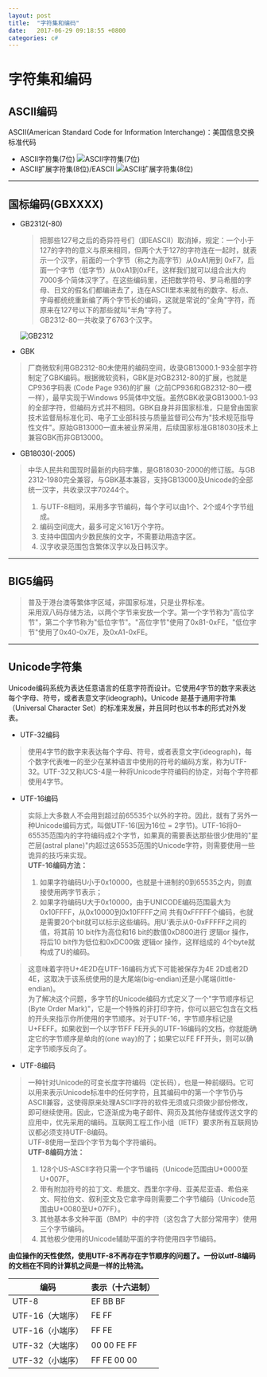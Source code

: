 ```yaml
---
layout: post
title:  "字符集和编码"
date:   2017-06-29 09:18:55 +0800
categories: c#
---
```

字符集和编码
==============
## ASCII编码
ASCII(American Standard Code for Information Interchange)：美国信息交换标准代码
* ASCII字符集(7位)
![ASCII字符集(7位)](http://images.cnblogs.com/cnblogs_com/skynet/201105/2011050311372042.png)
* ASCII扩展字符集(8位)/EASCII
![ASCII扩展字符集(8位)](http://images.cnblogs.com/cnblogs_com/skynet/201105/201105031137219627.png)
---------------------
## 国标编码(GBXXXX)
* GB2312(-80)
  > 把那些127号之后的奇异符号们（即EASCII）取消掉，规定：一个小于127的字符的意义与原来相同，但两个大于127的字符连在一起时，就表示一个汉字，前面的一个字节（称之为高字节）从0xA1用到 0xF7，后面一个字节（低字节）从0xA1到0xFE，这样我们就可以组合出大约7000多个简体汉字了。在这些编码里，还把数学符号、罗马希腊的字母、日文的假名们都编进去了，连在ASCII里本来就有的数字、标点、字母都统统重新编了两个字节长的编码，这就是常说的"全角"字符，而原来在127号以下的那些就叫"半角"字符了。</br>
  GB2312-80一共收录了6763个汉字。

  ![GB2312](http://images.cnblogs.com/cnblogs_com/skynet/201105/201105031137227086.png)
* GBK
> 厂商微软利用GB2312-80未使用的编码空间，收录GB13000.1-93全部字符制定了GBK编码。根据微软资料，GBK是对GB2312-80的扩展，也就是CP936字码表 (Code Page 936)的扩展（之前CP936和GB2312-80一模一样），最早实现于Windows 95简体中文版。虽然GBK收录GB13000.1-93的全部字符，但编码方式并不相同。GBK自身并非国家标准，只是曾由国家技术监督局标准化司、电子工业部科技与质量监督司公布为"技术规范指导性文件"。原始GB13000一直未被业界采用，后续国家标准GB18030技术上兼容GBK而非GB13000。

* GB18030(-2005)
> 中华人民共和国现时最新的内码字集，是GB18030-2000的修订版。与GB 2312-1980完全兼容，与GBK基本兼容，支持GB13000及Unicode的全部统一汉字，共收录汉字70244个。</br>
>1. 与UTF-8相同，采用多字节编码，每个字可以由1个、2个或4个字节组成。
>2. 编码空间庞大，最多可定义161万个字符。
>3. 支持中国国内少数民族的文字，不需要动用造字区。
>4. 汉字收录范围包含繁体汉字以及日韩汉字。  

------------------------------------
## BIG5编码
> 普及于港台澳等繁体字区域，非国家标准，只是业界标准。</br>
采用双八码存储方法，以两个字节来安放一个字。第一个字节称为"高位字节"，第二个字节称为"低位字节"。"高位字节"使用了0x81-0xFE，"低位字节"使用了0x40-0x7E，及0xA1-0xFE。

-------------------------------------
## Unicode字符集
Unicode编码系统为表达任意语言的任意字符而设计。它使用4字节的数字来表达每个字母、符号，或者表意文字(ideograph)。Unicode 是基于通用字符集（Universal Character Set）的标准来发展，并且同时也以书本的形式对外发表。

* UTF-32编码
>使用4字节的数字来表达每个字母、符号，或者表意文字(ideograph)，每个数字代表唯一的至少在某种语言中使用的符号的编码方案，称为UTF-32。UTF-32又称UCS-4是一种将Unicode字符编码的协定，对每个字符都使用4字节。

* UTF-16编码
>实际上大多数人不会用到超过前65535个以外的字符。因此，就有了另外一种Unicode编码方式，叫做UTF-16(因为16位 = 2字节)。UTF-16将0–65535范围内的字符编码成2个字节，如果真的需要表达那些很少使用的"星芒层(astral plane)"内超过这65535范围的Unicode字符，则需要使用一些诡异的技巧来实现。</br>
<b>UTF-16编码方法：</b>
>1. 如果字符编码U小于0x10000，也就是十进制的0到65535之内，则直接使用两字节表示；
>2. 如果字符编码U大于0x10000，由于UNICODE编码范围最大为0x10FFFF，从0x10000到0x10FFFF之间 共有0xFFFFF个编码，也就是需要20个bit就可以标示这些编码。用U'表示从0-0xFFFFF之间的值，将其前 10 bit作为高位和16 bit的数值0xD800进行 逻辑or 操作，将后10 bit作为低位和0xDC00做 逻辑or 操作，这样组成的 4个byte就构成了U的编码。  

>这意味着字符U+4E2D在UTF-16编码方式下可能被保存为4E 2D或者2D 4E，这取决于该系统使用的是大尾端(big-endian)还是小尾端(little-endian)。  
为了解决这个问题，多字节的Unicode编码方式定义了一个"字节顺序标记(Byte Order Mark)"，它是一个特殊的非打印字符，你可以把它包含在文档的开头来指示你所使用的字节顺序。对于UTF-16，字节顺序标记是U+FEFF。如果收到一个以字节FF FE开头的UTF-16编码的文档，你就能确定它的字节顺序是单向的(one way)的了；如果它以FE FF开头，则可以确定字节顺序反向了。

* UTF-8编码
>一种针对Unicode的可变长度字符编码（定长码），也是一种前缀码。它可以用来表示Unicode标准中的任何字符，且其编码中的第一个字节仍与ASCII兼容，这使得原来处理ASCII字符的软件无须或只须做少部份修改，即可继续使用。因此，它逐渐成为电子邮件、网页及其他存储或传送文字的应用中，优先采用的编码。互联网工程工作小组（IETF）要求所有互联网协议都必须支持UTF-8编码。  
UTF-8使用一至四个字节为每个字符编码。  
<b>UTF-8编码方法：</b>
>1. 128个US-ASCII字符只需一个字节编码（Unicode范围由U+0000至U+007F。
>2. 带有附加符号的拉丁文、希腊文、西里尔字母、亚美尼亚语、希伯来文、阿拉伯文、叙利亚文及它拿字母则需要二个字节编码（Unicode范围由U+0080至U+07FF）。
>3. 其他基本多文种平面（BMP）中的字符（这包含了大部分常用字）使用三个字节编码。
>4. 其他极少使用的Unicode辅助平面的字符使用四字节编码。  


<b>由位操作的天性使然，使用UTF-8不再存在字节顺序的问题了。一份以utf-8编码的文档在不同的计算机之间是一样的比特流。</br>


编码|表示（十六进制）
----|----
UTF-8|EF BB BF
UTF-16（大端序）|FE FF
UTF-16（小端序）|FF FE
UTF-32（大端序）|00 00 FE FF
UTF-32（小端序）|FF FE 00 00

